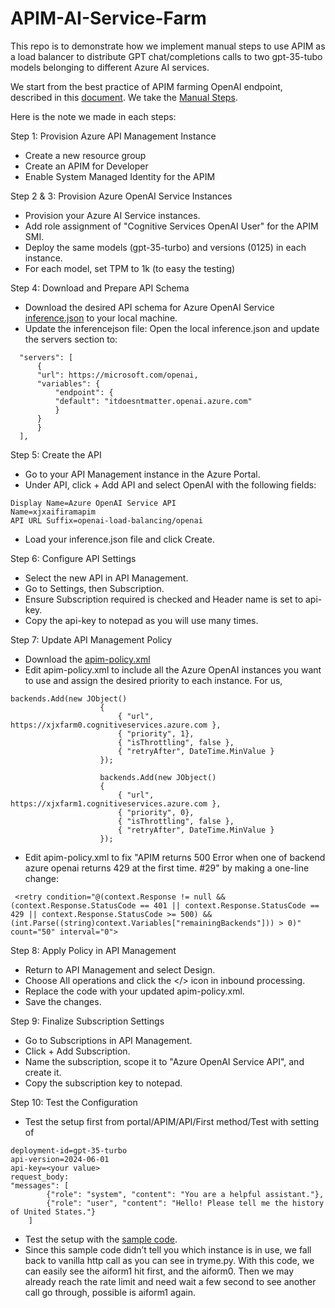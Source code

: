 # APIM-AI-Service-Farm
This repo is to demonstrate how we implement manual steps to use APIM as a load balancer to distribute GPT chat/completions calls to two gpt-35-tubo models belonging to different Azure AI services.

We start from the best practice of APIM farming OpenAI endpoint, described in this [document](https://learn.microsoft.com/en-us/samples/azure-samples/openai-apim-lb/openai-apim-lb/). We take the [Manual Steps](https://github.com/azure-samples/openai-apim-lb/blob/main/docs/manual-setup.md).

Here is the note we made in each steps:

Step 1: Provision Azure API Management Instance
- Create a new resource group
- Create an APIM for Developer
- Enable System Managed Identity for the APIM

Step 2 & 3: Provision Azure OpenAI Service Instances
- Provision your Azure AI Service instances.
- Add role assignment of "Cognitive Services OpenAI User" for the APIM SMI.
- Deploy the same models (gpt-35-turbo) and versions (0125) in each instance.
- For each model, set TPM to 1k (to easy the testing)

Step 4: Download and Prepare API Schema
- Download the desired API schema for Azure OpenAI Service [inference.json](https://raw.githubusercontent.com/Azure/azure-rest-api-specs/main/specification/cognitiveservices/data-plane/AzureOpenAI/inference/preview/2023-12-01-preview/inference.json) to your local machine.
- Update the inferencejson file: Open the local inference.json and update the servers section to:
~~~
  "servers": [
      {
      "url": https://microsoft.com/openai,
      "variables": {
          "endpoint": {
          "default": "itdoesntmatter.openai.azure.com"
          }
      }
      }
  ],
~~~

Step 5: Create the API
- Go to your API Management instance in the Azure Portal.
- Under API, click + Add API and select OpenAI with the following fields:
~~~
Display Name=Azure OpenAI Service API
Name=xjxaifiramapim
API URL Suffix=openai-load-balancing/openai
~~~
- Load your inference.json file and click Create.

Step 6: Configure API Settings
- Select the new API in API Management.
- Go to Settings, then Subscription.
- Ensure Subscription required is checked and Header name is set to api-key.
- Copy the api-key to notepad as you will use many times.

Step 7: Update API Management Policy
- Download the [apim-policy.xml](https://github.com/Azure-Samples/openai-apim-lb/blob/main/apim-policy.xml)
- Edit apim-policy.xml to include all the Azure OpenAI instances you want to use and assign the desired priority to each instance. For us,
~~~
backends.Add(new JObject()
                    {
                        { "url", https://xjxfarm0.cognitiveservices.azure.com },
                        { "priority", 1},
                        { "isThrottling", false }, 
                        { "retryAfter", DateTime.MinValue } 
                    });

                    backends.Add(new JObject()
                    {
                        { "url", https://xjxfarm1.cognitiveservices.azure.com },
                        { "priority", 0},
                        { "isThrottling", false },
                        { "retryAfter", DateTime.MinValue }
                    });
~~~
- Edit apim-policy.xml to fix "APIM returns 500 Error when one of backend azure openai returns 429 at the first time. #29" by making a one-line change:
~~~
 <retry condition="@(context.Response != null && (context.Response.StatusCode == 401 || context.Response.StatusCode == 429 || context.Response.StatusCode >= 500) && (int.Parse((string)context.Variables["remainingBackends"])) > 0)" count="50" interval="0">
~~~

Step 8: Apply Policy in API Management
- Return to API Management and select Design.
- Choose All operations and click the </> icon in inbound processing.
- Replace the code with your updated apim-policy.xml.
- Save the changes.

Step 9: Finalize Subscription Settings
- Go to Subscriptions in API Management.
- Click + Add Subscription.
- Name the subscription, scope it to "Azure OpenAI Service API", and create it.
- Copy the subscription key to notepad.

Step 10: Test the Configuration
- Test the setup first from portal/APIM/API/First method/Test with setting of
~~~
deployment-id=gpt-35-turbo
api-version=2024-06-01
api-key=<your value>
request_body:
"messages": [
        {"role": "system", "content": "You are a helpful assistant."},
        {"role": "user", "content": "Hello! Please tell me the history of United States."}
    ]
~~~
- Test the setup with the [sample code](https://github.com/Azure-Samples/openai-apim-lb/blob/main/docs/sample-code.md).
- Since this sample code didn’t tell you which instance is in use, we fall back to vanilla http call as you can see in tryme.py. With this code, we can easily see the aiform1 hit first, and the aiform0. Then we may already reach the rate limit and need wait a few second to see another call go through, possible is aiform1 again.

